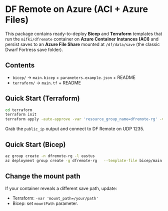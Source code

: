 # DF Remote on Azure (ACI + Azure Files)

This package contains ready-to-deploy **Bicep** and **Terraform** templates that run the `mifki/dfremote` container on **Azure Container Instances (ACI)** and persist saves to an **Azure File Share** mounted at `/df/data/save` (the classic Dwarf Fortress save folder).

## Contents
- `bicep/` → `main.bicep` + `parameters.example.json` + README
- `terraform/` → `main.tf` + README

## Quick Start (Terraform)
```bash
cd terraform
terraform init
terraform apply -auto-approve -var 'resource_group_name=dfremote-rg' -var 'location=eastus'
```
Grab the `public_ip` output and connect to DF Remote on UDP 1235.

## Quick Start (Bicep)
```bash
az group create -n dfremote-rg -l eastus
az deployment group create -g dfremote-rg   --template-file bicep/main.bicep   --parameters @bicep/parameters.example.json
```

## Change the mount path
If your container reveals a different save path, update:
- Terraform: `-var 'mount_path=/your/path'`
- Bicep: set `mountPath` parameter.
